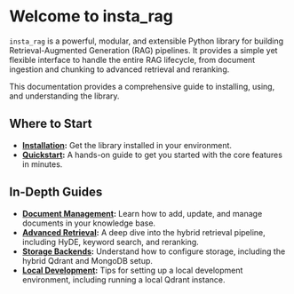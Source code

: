 # Welcome to insta_rag

`insta_rag` is a powerful, modular, and extensible Python library for building Retrieval-Augmented Generation (RAG) pipelines. It provides a simple yet flexible interface to handle the entire RAG lifecycle, from document ingestion and chunking to advanced retrieval and reranking.

This documentation provides a comprehensive guide to installing, using, and understanding the library.

## Where to Start

- **[Installation](./installation.md):** Get the library installed in your environment.
- **[Quickstart](./quickstart.md):** A hands-on guide to get you started with the core features in minutes.

## In-Depth Guides

- **[Document Management](./guides/document-management.md):** Learn how to add, update, and manage documents in your knowledge base.
- **[Advanced Retrieval](./guides/retrieval.md):** A deep dive into the hybrid retrieval pipeline, including HyDE, keyword search, and reranking.
- **[Storage Backends](./guides/storage-backends.md):** Understand how to configure storage, including the hybrid Qdrant and MongoDB setup.
- **[Local Development](./guides/local-development.md):** Tips for setting up a local development environment, including running a local Qdrant instance.
